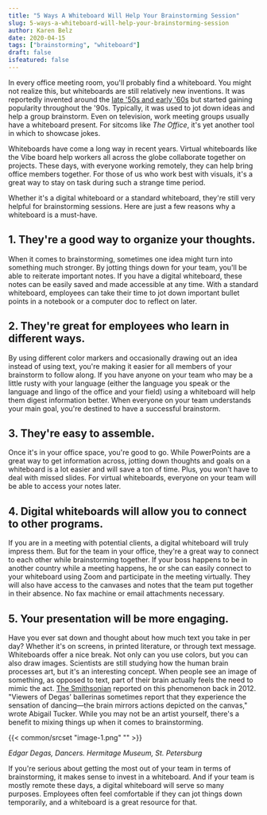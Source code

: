 ```yaml
---
title: "5 Ways A Whiteboard Will Help Your Brainstorming Session"
slug: 5-ways-a-whiteboard-will-help-your-brainstorming-session
author: Karen Belz
date: 2020-04-15
tags: ["brainstorming", "whiteboard"]
draft: false
isfeatured: false
---
```




In every office meeting room, you'll probably find a whiteboard. You might not realize this, but whiteboards are still relatively new inventions. It was reportedly invented around the [late '50s and early '60s](https://www.theworkplacedepot.co.uk/news/2014/08/20/whiteboards-history/) but started gaining popularity throughout the '90s. Typically, it was used to jot down ideas and help a group brainstorm. Even on television, work meeting groups usually have a whiteboard present. For sitcoms like *The Office*, it's yet another tool in which to showcase jokes.
 
Whiteboards have come a long way in recent years. Virtual whiteboards like the Vibe board help workers all across the globe collaborate together on projects. These days, with everyone working remotely, they can help bring office members together. For those of us who work best with visuals, it's a great way to stay on task during such a strange time period.
 
Whether it's a digital whiteboard or a standard whiteboard, they're still very helpful for brainstorming sessions. Here are just a few reasons why a whiteboard is a must-have.
 

## 1. They're a good way to organize your thoughts. 

When it comes to brainstorming, sometimes one idea might turn into something much stronger. By jotting things down for your team, you'll be able to reiterate important notes. If you have a digital whiteboard, these notes can be easily saved and made accessible at any time. With a standard whiteboard, employees can take their time to jot down important bullet points in a notebook or a computer doc to reflect on later.
 

## 2. They're great for employees who learn in different ways. 

By using different color markers and occasionally drawing out an idea instead of using text, you're making it easier for all members of your brainstorm to follow along. If you have anyone on your team who may be a little rusty with your language (either the language you speak or the language and lingo of the office and your field) using a whiteboard will help them digest information better. When everyone on your team understands your main goal, you're destined to have a successful brainstorm.
 

## 3. They're easy to assemble. 

Once it's in your office space, you're good to go. While PowerPoints are a great way to get information across, jotting down thoughts and goals on a whiteboard is a lot easier and will save a ton of time. Plus, you won't have to deal with missed slides. For virtual whiteboards, everyone on your team will be able to access your notes later.
 

## 4. Digital whiteboards will allow you to connect to other programs. 

If you are in a meeting with potential clients, a digital whiteboard will truly impress them. But for the team in your office, they're a great way to connect to each other while brainstorming together. If your boss happens to be in another country while a meeting happens, he or she can easily connect to your whiteboard using Zoom and participate in the meeting virtually. They will also have access to the canvases and notes that the team put together in their absence. No fax machine or email attachments necessary.


## 5. Your presentation will be more engaging. 

Have you ever sat down and thought about how much text you take in per day? Whether it's on screens, in printed literature, or through text message. Whiteboards offer a nice break. Not only can you use colors, but you can also draw images. Scientists are still studying how the human brain processes art, but it's an interesting concept. When people see an image of something, as opposed to text, part of their brain actually feels the need to mimic the act. [The Smithsonian](https://www.smithsonianmag.com/science-nature/how-does-the-brain-process-art-80541420/) reported on this phenomenon back in 2012. "Viewers of Degas’ ballerinas sometimes report that they experience the sensation of dancing—the brain mirrors actions depicted on the canvas," wrote Abigail Tucker. While you may not be an artist yourself, there's a benefit to mixing things up when it comes to brainstorming.


{{< common/srcset "image-1.png" "" >}}


*Edgar Degas, Dancers. Hermitage Museum, St. Petersburg*
 
If you're serious about getting the most out of your team in terms of brainstorming, it makes sense to invest in a whiteboard. And if your team is mostly remote these days, a digital whiteboard will serve so many purposes. Employees often feel comfortable if they can jot things down temporarily, and a whiteboard is a great resource for that.
